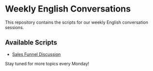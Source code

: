 # Weekly English Conversations

This repository contains the scripts for our weekly English conversation sessions.

## Available Scripts

- [Sales Funnel Discussion](sales-funnel.md)

Stay tuned for more topics every Monday!
